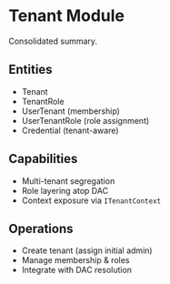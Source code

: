 # Tenant Module

Consolidated summary.

## Entities

- Tenant
- TenantRole
- UserTenant (membership)
- UserTenantRole (role assignment)
- Credential (tenant-aware)

## Capabilities

- Multi-tenant segregation
- Role layering atop DAC
- Context exposure via `ITenantContext`

## Operations

- Create tenant (assign initial admin)
- Manage membership & roles
- Integrate with DAC resolution
